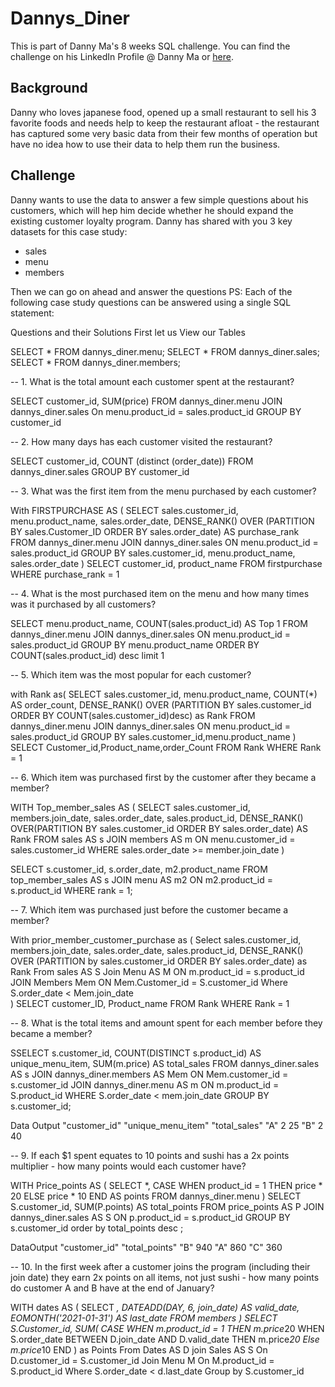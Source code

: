 # Dannys_Diner
This is part of Danny Ma's 8 weeks SQL challenge. You can find the challenge on his LinkedIn Profile @ Danny Ma or [here](https://8weeksqlchallenge.com/case-study-1/).

## Background
Danny who loves japanese food, opened up a small restaurant to sell his 3 favorite foods and needs help to keep the restaurant afloat - the restaurant has captured some very basic data from their few months of operation but have no idea how to use their data to help them run the business.

## Challenge
Danny wants to use the data to answer a few simple questions about his customers, which will hep him decide whether he should expand the existing customer loyalty program. 
Danny has shared with you 3 key datasets for this case study:
* sales
* menu
* members

Then we can go on ahead and answer the questions
PS: Each of the following case study questions can be answered using a single SQL statement:

Questions and their Solutions
First let us View our Tables

SELECT *
FROM dannys_diner.menu;
SELECT *
FROM dannys_diner.sales;
SELECT *
FROM dannys_diner.members;

-- 1. What is the total amount each customer spent at the restaurant?

SELECT 
	customer_id, 
    SUM(price)
FROM dannys_diner.menu 
JOIN dannys_diner.sales
On menu.product_id = sales.product_id
GROUP BY customer_id

-- 2. How many days has each customer visited the restaurant?

SELECT customer_id,
COUNT (distinct (order_date)) 
FROM  dannys_diner.sales
GROUP BY customer_id 


-- 3. What was the first item from the menu purchased by each customer?

With FIRSTPURCHASE AS
(
SELECT sales.customer_id, 
       menu.product_name, 
       sales.order_date,
       DENSE_RANK() OVER (PARTITION BY sales.Customer_ID ORDER BY sales.order_date) AS purchase_rank
FROM dannys_diner.menu
JOIN dannys_diner.sales
ON menu.product_id = sales.product_id
GROUP BY sales.customer_id, menu.product_name, sales.order_date
)
SELECT customer_id, product_name
FROM firstpurchase
WHERE purchase_rank = 1

-- 4. What is the most purchased item on the menu and how many times was it purchased by all customers?

SELECT menu.product_name, COUNT(sales.product_id) AS Top 1
 FROM dannys_diner.menu
    JOIN dannys_diner.sales
    ON menu.product_id = sales.product_id
    GROUP BY menu.product_name
ORDER BY COUNT(sales.product_id) desc
limit 1

-- 5. Which item was the most popular for each customer?

with Rank as(
SELECT sales.customer_id,
menu.product_name,
COUNT(*) AS order_count,
DENSE_RANK() OVER (PARTITION BY sales.customer_id
ORDER BY COUNT(sales.customer_id)desc) as Rank
 FROM dannys_diner.menu
    JOIN dannys_diner.sales
    ON menu.product_id = sales.product_id
GROUP BY sales.customer_id,menu.product_name
)
SELECT Customer_id,Product_name,order_Count
FROM Rank
WHERE Rank = 1

-- 6. Which item was purchased first by the customer after they became a member?

WITH Top_member_sales AS 
(
SELECT sales.customer_id, members.join_date, sales.order_date, sales.product_id,
DENSE_RANK() OVER(PARTITION BY sales.customer_id
ORDER BY sales.order_date) AS Rank
FROM sales AS s
JOIN members AS m
ON menu.customer_id = sales.customer_id
WHERE sales.order_date >= member.join_date
)

SELECT s.customer_id, s.order_date, m2.product_name 
FROM top_member_sales AS s
JOIN menu AS m2
ON m2.product_id = s.product_id
WHERE rank = 1;

-- 7. Which item was purchased just before the customer became a member?

With prior_member_customer_purchase as
(
Select  sales.customer_id,
        members.join_date,
  		sales.order_date,
  		sales.product_id,
	DENSE_RANK() OVER (PARTITION by sales.customer_id ORDER BY sales.order_date) as Rank
From sales AS S
Join Menu AS M
ON m.product_id = s.product_id
JOIN Members Mem
ON Mem.Customer_id = S.customer_id
Where S.order_date < Mem.join_date  
)
SELECT customer_ID, Product_name
FROM Rank
WHERE Rank = 1

-- 8. What is the total items and amount spent for each member before they became a member?

SSELECT s.customer_id, COUNT(DISTINCT s.product_id) AS unique_menu_item, SUM(m.price) AS total_sales
FROM dannys_diner.sales AS s
JOIN dannys_diner.members AS Mem
ON Mem.customer_id = s.customer_id
JOIN dannys_diner.menu AS m
ON m.product_id = S.product_id
WHERE S.order_date < mem.join_date
GROUP BY s.customer_id;

Data Output
"customer_id"	"unique_menu_item"	"total_sales"
"A"	2	25
"B"	2	40


-- 9.  If each $1 spent equates to 10 points and sushi has a 2x points multiplier - how many points would each customer have?

WITH Price_points AS
(
SELECT *, 
CASE
WHEN product_id = 1 THEN price * 20
ELSE price * 10
END AS points
FROM dannys_diner.menu
) SELECT S.customer_id, SUM(P.points) AS total_points
FROM price_points AS P
JOIN dannys_diner.sales AS S
ON p.product_id = s.product_id
GROUP BY s.customer_id 
order by total_points desc
;

DataOutput
"customer_id"	"total_points"
"B"	940
"A"	860
"C"	360

-- 10. In the first week after a customer joins the program (including their join date) they earn 2x points on all items, not just sushi - how many points do customer A and B have at the end of January?

WITH dates AS 
(
   SELECT *, 
      DATEADD(DAY, 6, join_date) AS valid_date, 
      EOMONTH('2021-01-31') AS last_date
   FROM members 
)
SELECT S.Customer_id, 
       SUM(
	   CASE 
	  WHEN m.product_id = 1 THEN m.price*20
	  WHEN S.order_date BETWEEN D.join_date AND D.valid_date THEN m.price*20
	  Else m.price*10
	  END 
	  ) as Points
From Dates AS D
join Sales AS S
On D.customer_id = S.customer_id
Join Menu M
On M.product_id = S.product_id
Where S.order_date < d.last_date
Group by S.customer_id
